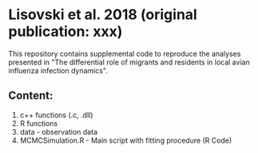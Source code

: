 ﻿# Lisovski et al. 2018 (original publication: xxx)

This repository contains supplemental code to reproduce the analyses presented in "The differential role of migrants and residents in local avian influenza infection dynamics".

## Content:
1. c++ functions (.c, .dll)
2. R functions
3. data - observation data
3. MCMCSimulation.R - Main script with fitting procedure (R Code)



